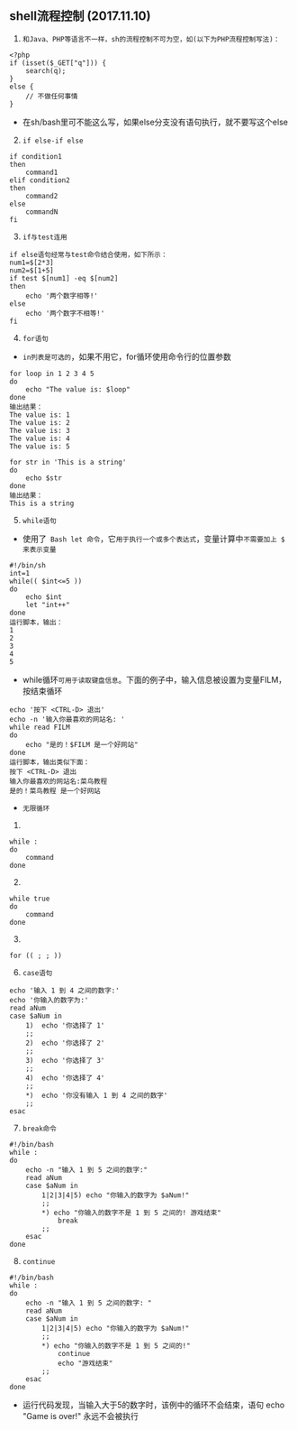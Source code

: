 ## shell流程控制 (2017.11.10)
1. `和Java、PHP等语言不一样，sh的流程控制不可为空，如(以下为PHP流程控制写法)：` 
```
<?php
if (isset($_GET["q"])) {
    search(q);
}
else {
    // 不做任何事情
}
```
* 在sh/bash里可不能这么写，如果else分支没有语句执行，就不要写这个else
2. `if else-if else`
```
if condition1
then
    command1
elif condition2 
then 
    command2
else
    commandN
fi
```
3. `if与test连用`
```
if else语句经常与test命令结合使用，如下所示：
num1=$[2*3]
num2=$[1+5]
if test $[num1] -eq $[num2]
then
    echo '两个数字相等!'
else
    echo '两个数字不相等!'
fi
```
4. `for语句`
* `in列表是可选的`，如果不用它，for循环使用命令行的位置参数
```
for loop in 1 2 3 4 5
do
    echo "The value is: $loop"
done
输出结果：
The value is: 1
The value is: 2
The value is: 3
The value is: 4
The value is: 5
```
```
for str in 'This is a string'
do
    echo $str
done
输出结果：
This is a string
```
5. `while语句`
* 使用了` Bash let 命令`，它`用于执行一个或多个表达式`，变量计算中`不需要加上 $ 来表示变量`
```
#!/bin/sh
int=1
while(( $int<=5 ))
do
    echo $int
    let "int++"
done
运行脚本，输出：
1
2
3
4
5
```
* while循环`可用于读取键盘信息`。下面的例子中，输入信息被设置为变量FILM，按<Ctrl-D>结束循环
```
echo '按下 <CTRL-D> 退出'
echo -n '输入你最喜欢的网站名: '
while read FILM
do
    echo "是的！$FILM 是一个好网站"
done
运行脚本，输出类似下面：
按下 <CTRL-D> 退出
输入你最喜欢的网站名:菜鸟教程
是的！菜鸟教程 是一个好网站
```
* `无限循环`
1. 
```
while :
do
    command
done
```
2. 
```
while true
do
    command
done
```
3. 
```
for (( ; ; ))
```
6. `case语句`
```
echo '输入 1 到 4 之间的数字:'
echo '你输入的数字为:'
read aNum
case $aNum in
    1)  echo '你选择了 1'
    ;;
    2)  echo '你选择了 2'
    ;;
    3)  echo '你选择了 3'
    ;;
    4)  echo '你选择了 4'
    ;;
    *)  echo '你没有输入 1 到 4 之间的数字'
    ;;
esac
```
7. `break命令`
```
#!/bin/bash
while :
do
    echo -n "输入 1 到 5 之间的数字:"
    read aNum
    case $aNum in
        1|2|3|4|5) echo "你输入的数字为 $aNum!"
        ;;
        *) echo "你输入的数字不是 1 到 5 之间的! 游戏结束"
            break
        ;;
    esac
done
```
8. `continue`
```
#!/bin/bash
while :
do
    echo -n "输入 1 到 5 之间的数字: "
    read aNum
    case $aNum in
        1|2|3|4|5) echo "你输入的数字为 $aNum!"
        ;;
        *) echo "你输入的数字不是 1 到 5 之间的!"
            continue
            echo "游戏结束"
        ;;
    esac
done
```
* 运行代码发现，当输入大于5的数字时，该例中的循环不会结束，语句 echo "Game is over!" 永远不会被执行